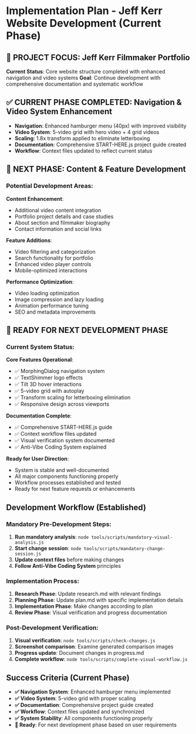 # Implementation Plan - Jeff Kerr Website Development (Current Phase)

## 🎯 **PROJECT FOCUS**: Jeff Kerr Filmmaker Portfolio
**Current Status**: Core website structure completed with enhanced navigation and video systems
**Goal**: Continue development with comprehensive documentation and systematic workflow

## ✅ CURRENT PHASE COMPLETED: Navigation & Video System Enhancement
- **Navigation**: Enhanced hamburger menu (40px) with improved visibility
- **Video System**: 5-video grid with hero video + 4 grid videos
- **Scaling**: 1.8x transform applied to eliminate letterboxing
- **Documentation**: Comprehensive START-HERE.js project guide created
- **Workflow**: Context files updated to reflect current status

## 🚨 NEXT PHASE: Content & Feature Development

### Potential Development Areas:
**Content Enhancement**:
- Additional video content integration
- Portfolio project details and case studies
- About section and filmmaker biography
- Contact information and social links

**Feature Additions**:
- Video filtering and categorization
- Search functionality for portfolio
- Enhanced video player controls
- Mobile-optimized interactions

**Performance Optimization**:
- Video loading optimization
- Image compression and lazy loading
- Animation performance tuning
- SEO and metadata improvements

## 🎯 READY FOR NEXT DEVELOPMENT PHASE

### Current System Status:
**Core Features Operational**:
- ✅ MorphingDialog navigation system
- ✅ TextShimmer logo effects
- ✅ Tilt 3D hover interactions
- ✅ 5-video grid with autoplay
- ✅ Transform scaling for letterboxing elimination
- ✅ Responsive design across viewports

**Documentation Complete**:
- ✅ Comprehensive START-HERE.js guide
- ✅ Context workflow files updated
- ✅ Visual verification system documented
- ✅ Anti-Vibe Coding System explained

**Ready for User Direction**:
- System is stable and well-documented
- All major components functioning properly
- Workflow processes established and tested
- Ready for next feature requests or enhancements

## Development Workflow (Established)

### Mandatory Pre-Development Steps:
1. **Run mandatory analysis**: `node tools/scripts/mandatory-visual-analysis.js`
2. **Start change session**: `node tools/scripts/mandatory-change-session.js`
3. **Update context files** before making changes
4. **Follow Anti-Vibe Coding System** principles

### Implementation Process:
1. **Research Phase**: Update research.md with relevant findings
2. **Planning Phase**: Update plan.md with specific implementation details
3. **Implementation Phase**: Make changes according to plan
4. **Review Phase**: Visual verification and progress documentation

### Post-Development Verification:
1. **Visual verification**: `node tools/scripts/check-changes.js`
2. **Screenshot comparison**: Examine generated comparison images
3. **Progress update**: Document changes in progress.md
4. **Complete workflow**: `node tools/scripts/complete-visual-workflow.js`

## Success Criteria (Current Phase)
- **✅ Navigation System**: Enhanced hamburger menu implemented
- **✅ Video System**: 5-video grid with proper scaling
- **✅ Documentation**: Comprehensive project guide created
- **✅ Workflow**: Context files updated and synchronized
- **✅ System Stability**: All components functioning properly
- **🎯 Ready**: For next development phase based on user requirements